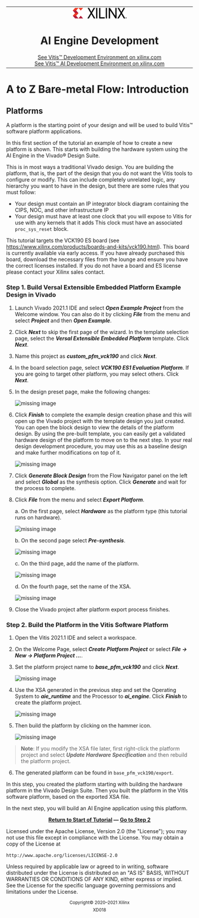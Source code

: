 ﻿<table class="sphinxhide" width="100%">
 <tr width="100%">
    <td align="center"><img src="https://raw.githubusercontent.com/Xilinx/Image-Collateral/main/xilinx-logo.png" width="30%"/><h1>AI Engine Development</h1>
    <a href="https://www.xilinx.com/products/design-tools/vitis.html">See Vitis™ Development Environment on xilinx.com</br></a>
    <a href="https://www.xilinx.com/products/design-tools/vitis/vitis-ai.html">See Vitis™ AI Development Environment on xilinx.com</a>
    </td>
 </tr>
</table>

# A to Z Bare-metal Flow: Introduction

## Platforms

A platform is the starting point of your design and will be used to build Vitis™ software platform applications.

In this first section of the tutorial an example of how to create a new platform is shown. This starts with building the hardware system using the AI Engine in the Vivado® Design Suite.

This is in most ways a traditional Vivado design. You are building the platform, that is, the part of the design that you do not want the Vitis tools to configure or modify. This can include completely unrelated logic, any hierarchy you want to have in the design, but there are some rules that you must follow:

- Your design must contain an IP integrator block diagram containing the CIPS, NOC, and other infrastructure IP
- Your design must have at least one clock that you will expose to Vitis for use with any kernels that it adds
This clock must have an associated `proc_sys_reset` block.

This tutorial targets the VCK190 ES board (see https://www.xilinx.com/products/boards-and-kits/vck190.html). This board is currently available via early access. If you have already purchased this board, download the necessary files from the lounge and ensure you have the correct licenses installed. If you do not have a board and ES license please contact your Xilinx sales contact.


### Step 1. Build Versal Extensible Embedded Platform Example Design in Vivado

1. Launch Vivado 2021.1 IDE and select ***Open Example Project*** from the Welcome window. You can also do it by clicking ***File*** from the menu and select ***Project*** and then ***Open Example***.

2. Click ***Next*** to skip the first page of the wizard. In the template selection page, select the ***Versal Extensible Embedded Platform*** template. Click ***Next***.

3. Name this project as ***custom_pfm_vck190*** and click ***Next***.

4. In the board selection page, select ***VCK190 ES1 Evaluation Platform***. If you are going to target other platform, you may select others. Click ***Next***.

5. In the design preset page, make the following changes:

      ![missing image](images/211_design_preset_config.png)

6. Click ***Finish*** to complete the example design creation phase and this will open up the Vivado project with the template design you just created.
You can open the block design to view the details of the platform design.
By using the pre-built template, you can easily get a validated hardware design of the platform to move on to the next step. In your real design development procedure, you may use this as a baseline design and make further modifications on top of it.

      ![missing image](images/211_block_design_complete.png)

7. Click ***Generate Block Design*** from the Flow Navigator panel on the left and select ***Global*** as the synthesis option. Click ***Generate*** and wait for the process to complete.

8. Click ***File*** from the menu and select ***Export Platform***.

   a. On the first page, select ***Hardware*** as the platform type (this tutorial runs on hardware).

      ![missing image](images/export_xsa_pg1.png)

   b. On the second page select ***Pre-synthesis***.

      ![missing image](images/export_xsa_pg2.png)

   c. On the third page, add the name of the platform.

      ![missing image](images/export_xsa_pg3.png)

   d. On the fourth page, set the name of the XSA.

      ![missing image](images/export_xsa_pg4.png)

9. Close the Vivado project after platform export process finishes.



### Step 2. Build the Platform in the Vitis Software Platform

1. Open the Vitis 2021.1 IDE and select a workspace.

2. On the Welcome Page, select ***Create Platform Project*** or select ***File → New →  Platform Project ...***.

3. Set the platform project name to ***base_pfm_vck190*** and click ***Next***.

      ![missing image](images/211_create_platform_pg1.png)

4. Use the XSA generated in the previous step and set the Operating System to  ***aie_runtime*** and the Processor to ***ai_engine***. Click ***Finish*** to create the platform project.

      ![missing image](images/create_platform_pg2.png)

5. Then build the platform by clicking on the hammer icon.

      ![missing image](images/build_platform.png)
>**Note**: If you modify the XSA file later, first right-click the platform project and select ***Update Hardware Specification*** and then rebuild the platform project.

6. The generated platform can be found in `base_pfm_vck190/export`.

In this step, you created the platform starting with building the hardware platform in the Vivado Design Suite. Then you built the platform in the Vitis software platform, based on the exported XSA file.

In the next step, you will build an AI Engine application using this platform.

<p align="center"><b><a href="./README.md">Return to Start of Tutorial</a> — <a href="./02-aie_application_creation.md">Go to Step 2</a></b></p>



Licensed under the Apache License, Version 2.0 (the "License");
you may not use this file except in compliance with the License.
You may obtain a copy of the License at

    http://www.apache.org/licenses/LICENSE-2.0

Unless required by applicable law or agreed to in writing, software
distributed under the License is distributed on an "AS IS" BASIS,
WITHOUT WARRANTIES OR CONDITIONS OF ANY KIND, either express or implied.
See the License for the specific language governing permissions and
limitations under the License.

<p class="sphinxhide" align="center"><sup>Copyright&copy; 2020–2021 Xilinx</sup><br><sup>XD018</sup></br></p>
